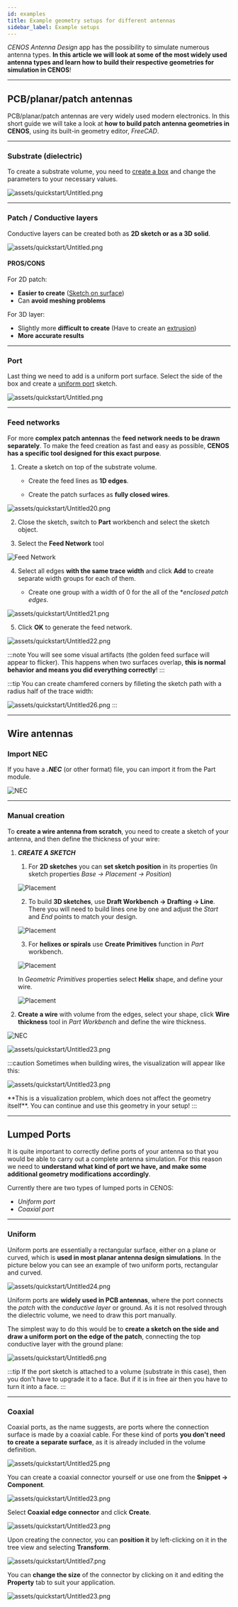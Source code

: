 ```yaml
---
id: examples
title: Example geometry setups for different antennas
sidebar_label: Example setups
---
```


*CENOS Antenna Design* app has the possibility to simulate numerous antenna types. **In this article we will look at some of the most widely used antenna types and learn how to build their respective geometries for simulation in CENOS**!

---

## PCB/planar/patch antennas

PCB/planar/patch antennas are very widely used modern electronics. In this short guide we will take a look at **how to build patch antenna geometries in CENOS**, using its built-in geometry editor, *FreeCAD*.

---

### Substrate (dielectric)

To create a substrate volume, you need to [create a box](creation#3d-volumes) and change the parameters to your necessary values.

![assets/quickstart/Untitled.png](assets/quickstart/58.png)

---

### Patch / Conductive layers

Conductive layers can be created both as **2D sketch or as a 3D solid**.

![assets/quickstart/Untitled.png](assets/quickstart/81.png)

#### PROS/CONS

For 2D patch:
* **Easier to create** ([Sketch on surface](creation#from-scratch))
* Can **avoid meshing problems**

For 3D layer:
* Slightly more **difficult to create** (Have to create an [extrusion](creation#extrusion))
* **More accurate results**

---

### Port

Last thing we need to add is a uniform port surface. Select the side of the box and create a [uniform port](examples#uniform) sketch.

![assets/quickstart/Untitled.png](assets/quickstart/60.png)

---

### Feed networks

For more **complex patch antennas** the **feed network needs to be drawn separately**. To make the feed creation as fast and easy as possible, **CENOS has a specific tool designed for this exact purpose**.

1. Create a sketch on top of the substrate volume.

   * Create the feed lines as **1D edges**.
   
   * Create the patch surfaces as **fully closed wires**.
   
![assets/quickstart/Untitled20.png](assets/quickstart/Untitled20.png)

2. Close the sketch, switch to **Part** workbench and select the sketch object.

3. Select the **Feed Network** tool

<p align="center">

![Feed Network](assets/quickstart/68.png)

</p>

4. Select all edges **with the same trace width** and click **Add** to create separate width groups for each of them.

    * Create one group with a width of 0 for the all of the **enclosed patch edges*.

![assets/quickstart/Untitled21.png](assets/quickstart/Untitled21.png)

5. Click **OK** to generate the feed network.

<p align="center">

![assets/quickstart/Untitled22.png](assets/quickstart/Untitled22.png)

</p>

:::note
You will see some visual artifacts (the golden feed surface will appear to flicker).
This happens when two surfaces overlap, **this is normal behavior and means you did everything correctly**!
:::

:::tip
You can create chamfered corners by filleting the sketch path with a radius half of the trace width:

![assets/quickstart/Untitled26.png](assets/quickstart/Untitled26.png)
:::

---

## Wire antennas

### Import NEC

If you have a ***.NEC*** (or other format) file, you can import it from the Part module.

<p align="center">

![NEC](assets/quickstart/61.png)

</p>

---

### Manual creation

To **create a wire antenna from scratch**, you need to create a sketch of your antenna, and then define the thickness of your wire:

1. ***CREATE A SKETCH***

    1. For **2D sketches** you can **set sketch position** in its properties (In sketch properties *Base → Placement → Position*)
    
    <p align="center">

    ![Placement](assets/quickstart/62.png)

    </p>
    
    2. To build **3D sketches**, use **Draft Workbench → Drafting → Line**. There you will need to build lines one by one and adjust the *Start* and *End* points to match your design.
    
    <p align="center">

    ![Placement](assets/quickstart/63.png)

    </p>
    
    3. For **helixes or spirals** use **Create Primitives** function in *Part* workbench.
    
    <p align="center">

    ![Placement](assets/quickstart/64.png)

    </p>
    
    In *Geometric Primitives* properties select **Helix** shape, and define your wire.
    
    <p align="center">

    ![Placement](assets/quickstart/65.png)

    </p>

2. **Create a wire** with volume from the edges, select your shape, click **Wire thickness** tool in *Part Workbench* and define the wire thickness.

<p align="center">

![NEC](assets/quickstart/66.png)

</p>

<p align="center">

![assets/quickstart/Untitled23.png](assets/quickstart/Untitled23.png)

</p>

:::caution
Sometimes when building wires, the visualization will appear like this:

<p align="center">

![assets/quickstart/Untitled23.png](assets/quickstart/67.png)

</p>  
**This is a visualization problem, which does not affect the geometry itself**. You can continue and use this geometry in your setup!
:::

---

## Lumped Ports

It is quite important to correctly define ports of your antenna so that you would be able to carry out a complete antenna simulation. For this reason we need to **understand what kind of port we have, and make some additional geometry modifications accordingly**.

Currently there are two types of lumped ports in CENOS:

- *Uniform port*
- *Coaxial port*

---

### Uniform

Uniform ports are essentially a rectangular surface, either on a plane or curved, which is **used in most planar antenna design simulations**. In the picture below you can see an example of two uniform ports, rectangular and curved.

![assets/quickstart/Untitled24.png](assets/quickstart/Untitled24.png)

Uniform ports are **widely used in PCB antennas**, where the port connects the *patch* with the *conductive layer* or ground. As it is not resolved through the dielectric volume, we need to draw this port manually.

The simplest way to do this would be to **create a sketch on the side and draw a uniform port on the edge of the patch**, connecting the top conductive layer with the ground plane:

![assets/quickstart/Untitled6.png](assets/quickstart/Untitled6.png)

:::tip
If the port sketch is attached to a volume (substrate in this case), then you don't have to upgrade it to a face. But if it is in free air then you have to turn it into a face.
:::

---

### Coaxial

Coaxial ports, as the name suggests, are ports where the connection surface is made by a coaxial cable. For these kind of ports **you don't need to create a separate surface**, as it is already included in the volume definition.

![assets/quickstart/Untitled25.png](assets/quickstart/Untitled25.png)

You can create a coaxial connector yourself or use one from the **Snippet → Component**.

<p align="center">

![assets/quickstart/Untitled23.png](assets/quickstart/54.png)

</p>

Select **Coaxial edge connector** and click **Create**.

<p align="center">

![assets/quickstart/Untitled23.png](assets/quickstart/55.png)

</p>

Upon creating the connector, you can **position it** by left-clicking on it in the tree view and selecting **Transform**.

![assets/quickstart/Untitled7.png](assets/quickstart/Untitled7.png)

You can **change the size** of the connector by clicking on it and editing the **Property** tab to suit your application.

<p align="center">

![assets/quickstart/Untitled23.png](assets/quickstart/57.png)

</p>